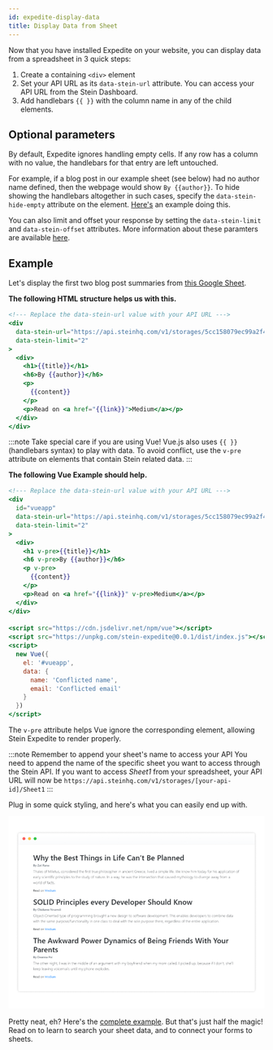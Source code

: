 ```yaml
---
id: expedite-display-data
title: Display Data from Sheet
---
```


Now that you have installed Expedite on your website, you can display data from a spreadsheet in 3 quick steps:

1. Create a containing `<div>` element
2. Set your API URL as its `data-stein-url` attribute. You can access your API URL from the Stein Dashboard.
3. Add handlebars `{{ }}` with the column name in any of the child elements.

## Optional parameters
By default, Expedite ignores handling empty cells. If any row has a column with no value, the handlebars for that entry are left untouched.

For example, if a blog post in our example sheet (see below) had no author name defined, then the webpage would show `By {{author}}`. To hide showing the handlebars altogether in such cases, specify the `data-stein-hide-empty` attribute on the element. [Here's](https://github.com/SteinHQ/Expedite/blob/master/example/blog.html#L16) an example doing this.

You can also limit and offset your response by setting the `data-stein-limit` and `data-stein-offset` attributes. More information about these paramters are available [here](read-data.md#optional-request-parameters).

## Example

Let's display the first two blog post summaries from [this Google Sheet](https://docs.google.com/spreadsheets/d/13Bc-RY9pOviWvZ7V7CHvuC8QjCqW73guBPk2WxXT0DM/edit#gid=0).

**The following HTML structure helps us with this.**

```handlebars
<!--- Replace the data-stein-url value with your API URL --->
<div
  data-stein-url="https://api.steinhq.com/v1/storages/5cc158079ec99a2f484dcb40/Sheet1"
  data-stein-limit="2"
>
  <div>
    <h1>{{title}}</h1>
    <h6>By {{author}}</h6>
    <p>
      {{content}}
    </p>
    <p>Read on <a href="{{link}}">Medium</a></p>
  </div>
</div>
```

:::note Take special care if you are using Vue!
Vue.js also uses `{{ }}` (handlebars syntax) to play with data. To avoid conflict, use the `v-pre` attribute on elements that contain Stein related data.
:::

**The following Vue Example should help.**
```handlebars
<!--- Replace the data-stein-url value with your API URL --->
<div
  id="vueapp"
  data-stein-url="https://api.steinhq.com/v1/storages/5cc158079ec99a2f484dcb40/Sheet1"
  data-stein-limit="2"
>
  <div>
    <h1 v-pre>{{title}}</h1>
    <h6 v-pre>By {{author}}</h6>
    <p v-pre>
      {{content}}
    </p>
    <p>Read on <a href="{{link}}" v-pre>Medium</a></p>
  </div>
</div>

<script src="https://cdn.jsdelivr.net/npm/vue"></script>
<script src="https://unpkg.com/stein-expedite@0.0.1/dist/index.js"></script>  
<script>
  new Vue({
    el: '#vueapp',
    data: {
      name: 'Conflicted name',
      email: 'Conflicted email'
    }
  })
</script>
```
The `v-pre` attribute helps Vue ignore the corresponding element, allowing Stein Expedite to render properly.

:::note Remember to append your sheet's name to access your API
You need to append the name of the specific sheet you want to access through the Stein API. If you want to access _Sheet1_ from your spreadsheet, your API URL will now be `https://api.steinhq.com/v1/storages/[your-api-id]/Sheet1`
:::

Plug in some quick styling, and here's what you can easily end up with.

![Blog Posts Screenshot](assets/expedite-blog-posts-read.png)

Pretty neat, eh? Here's the [complete example](https://github.com/SteinHQ/Expedite/blob/master/example/blog.html). But that's just half the magic! Read on to learn to search your sheet data, and to connect your forms to sheets.
